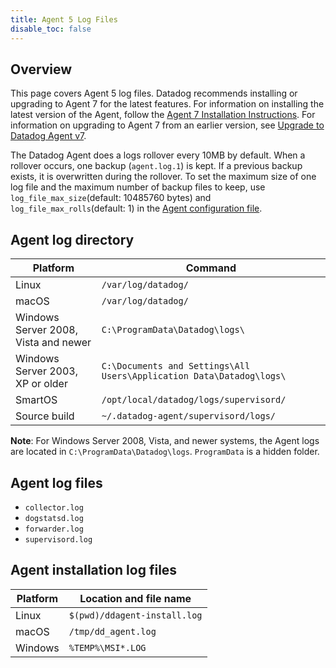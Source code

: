 ```yaml
---
title: Agent 5 Log Files
disable_toc: false
---
```


## Overview

This page covers Agent 5 log files. Datadog recommends installing or upgrading to Agent 7 for the latest features. For information on installing the latest version of the Agent, follow the [Agent 7 Installation Instructions][1]. For information on upgrading to Agent 7 from an earlier version, see [Upgrade to Datadog Agent v7][2].

The Datadog Agent does a logs rollover every 10MB by default. When a rollover occurs, one backup (`agent.log.1`) is kept. If a previous backup exists, it is overwritten during the rollover. To set the maximum size of one log file and the maximum number of backup files to keep, use `log_file_max_size`(default: 10485760 bytes) and `log_file_max_rolls`(default: 1) in the [Agent configuration file][3].

## Agent log directory

| Platform                             | Command                                                              |
|--------------------------------------|----------------------------------------------------------------------|
| Linux                                | `/var/log/datadog/`                                                  |
| macOS                                | `/var/log/datadog/`                                                  |
| Windows Server 2008, Vista and newer | `C:\ProgramData\Datadog\logs\`                                       |
| Windows Server 2003, XP or older     | `C:\Documents and Settings\All Users\Application Data\Datadog\logs\` |
| SmartOS                              | `/opt/local/datadog/logs/supervisord/`                               |
| Source build                         | `~/.datadog-agent/supervisord/logs/`                                 |

**Note**: For Windows Server 2008, Vista, and newer systems, the Agent logs are located in `C:\ProgramData\Datadog\logs`. `ProgramData` is a hidden folder.

## Agent log files

* `collector.log`
* `dogstatsd.log`
* `forwarder.log`
* `supervisord.log`

## Agent installation log files

| Platform                             | Location and file name        |
|--------------------------------------|-------------------------------|
| Linux                                | `$(pwd)/ddagent-install.log`    |
| macOS                                | `/tmp/dd_agent.log`           |
| Windows                              | `%TEMP%\MSI*.LOG`             |

[1]: https://app.datadoghq.com/account/settings/agent/latest?platform=overview
[2]: /agent/versions/upgrade_to_agent_v7/
[3]: /agent/guide/agent-5-configuration-files#agent-main-configuration-file
